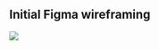 ## Initial Figma wireframing
![](https://user-images.githubusercontent.com/33426459/154138161-7447382d-0474-4d0c-b02b-82c527e0b5e8.jpg)
